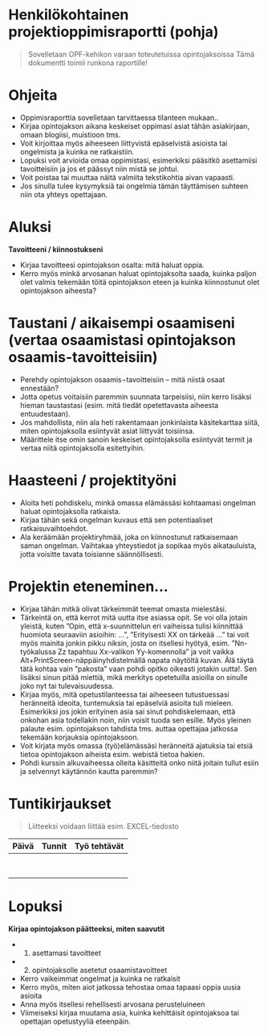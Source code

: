 # Henkilökohtainen projektioppimisraportti (pohja)

> Sovelletaan OPF-kehikon varaan toteutetuissa opintojaksoissa
> Tämä dokumentti toimii runkona raportille!

# Ohjeita

* Oppimisraporttia sovelletaan tarvittaessa tilanteen mukaan..
* Kirjaa opintojakson aikana keskeiset oppimasi asiat tähän asiakirjaan, omaan blogiisi, muistioon tms. 
* Voit kirjoittaa myös aiheeseen liittyvistä epäselvistä asioista tai ongelmista ja kuinka ne ratkaistiin. 
* Lopuksi voit arvioida omaa oppimistasi, esimerkiksi pääsitkö asettamiisi tavoitteisiin ja jos et päässyt niin mistä se johtui.
* Voit poistaa tai muuttaa näitä valmiita tekstikohtia aivan vapaasti. 
* Jos sinulla tulee kysymyksiä tai ongelmia tämän täyttämisen suhteen niin ota yhteys opettajaan.

# Aluksi

**Tavoitteeni / kiinnostukseni**

* Kirjaa tavoitteesi opintojakson osalta: mitä haluat oppia. 
* Kerro myös minkä arvosanan haluat opintojaksolta saada, kuinka paljon olet valmis tekemään töitä opintojakson eteen ja kuinka kiinnostunut olet opintojakson aiheesta? 

# Taustani / aikaisempi osaamiseni (vertaa osaamistasi opintojakson osaamis-tavoitteisiin)

* Perehdy opintojakson osaamis¬tavoitteisiin – mitä niistä osaat ennestään? 
* Jotta opetus voitaisiin paremmin suunnata tarpeisiisi, niin kerro lisäksi hieman taustastasi (esim. mitä tiedät opetettavasta aiheesta entuudestaan). 
* Jos mahdollista, niin ala heti rakentamaan jonkinlaista käsitekarttaa siitä, miten opintojaksolla esiintyvät asiat liittyvät toisiinsa. 
* Määrittele itse omin sanoin keskeiset opintojaksolla esiintyvät termit ja vertaa niitä opintojaksolla esitettyihin.

# Haasteeni / projektityöni

* Aloita heti pohdiskelu, minkä omassa elämässäsi kohtaamasi ongelman haluat opintojaksolla ratkaista. 
* Kirjaa tähän sekä ongelman kuvaus että sen potentiaaliset ratkaisuvaihtoehdot.
* Ala keräämään projektiryhmää, joka on kiinnostunut ratkaisemaan saman ongelman. Vaihtakaa yhteystiedot ja sopikaa myös aikatauluista, jotta voisitte tavata toisianne säännöllisesti.

# Projektin eteneminen... 

* Kirjaa tähän mitkä olivat tärkeimmät teemat omasta mielestäsi. 
* Tärkeintä on, että kerrot mitä uutta itse asiassa opit. Se voi olla jotain yleistä, kuten ”Opin, että x-suunnittelun eri vaiheissa tulisi kiinnittää huomiota seuraaviin asioihin: ...”,  ”Erityisesti XX on tärkeää …” tai voit myös mainita jonkin pikku niksin, josta on itsellesi hyötyä, esim. ”Nn-työkalussa Zz tapahtuu Xx-valikon Yy-komennolla” ja voit vaikka Alt+PrintScreen-näppäinyhdistelmällä napata näytöltä kuvan. Älä täytä tätä kohtaa vain ”pakosta” vaan pohdi opitko oikeasti jotakin uutta!. Sen lisäksi sinun pitää miettiä, mikä merkitys opetetuilla asioilla on sinulle joko nyt tai tulevaisuudessa. 
* Kirjaa myös, mitä opetustilanteessa tai aiheeseen tutustuessasi heränneitä ideoita, tuntemuksia tai epäselviä asioita tuli mieleen. Esimerkiksi jos jokin erityinen asia sai sinut pohdiskelemaan, että onkohan asia todellakin noin, niin voisit tuoda sen esille. Myös yleinen palaute esim. opintojakson tahdista tms. auttaa opettajaa jatkossa tekemään korjauksia opintojaksoon.
* Voit kirjata myös omassa (työ)elämässäsi heränneitä ajatuksia tai etsiä tietoa opintojakson aiheista esim. webistä tietoa hakien.
* Pohdi kurssin alkuvaiheessa olleita käsitteitä onko niitä joitain tullut esiin ja selvennyt käytännön kautta paremmin?  

# Tuntikirjaukset

>Liitteeksi voidaan liittää esim. EXCEL-tiedosto

| Päivä | Tunnit | Työ tehtävät |
|:-:|:-:|:-:|
| | | |
| | | |
| | | |
| | | |
| | | |
| | | |
| | | |
| | | |

# Lopuksi

**Kirjaa opintojakson päätteeksi, miten saavutit**
* 1) asettamasi tavoitteet 
* 2) opintojaksolle asetetut osaamistavoitteet
* Kerro vaikeimmat ongelmat ja kuinka ne ratkaisit
* Kerro myös, miten aiot jatkossa tehostaa omaa tapaasi oppia uusia asioita
* Anna myös itsellesi rehellisesti arvosana perusteluineen
* Viimeiseksi kirjaa muutama asia, kuinka kehittäisit opintojaksoa tai opettajan opetustyyliä eteenpäin.

